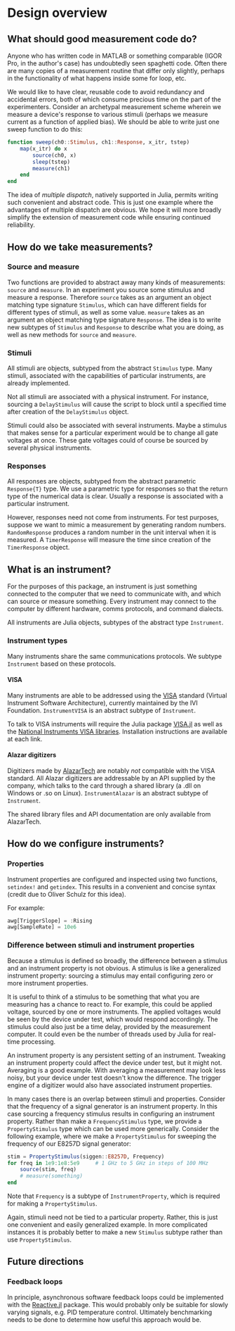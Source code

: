 # Design overview

## What should good measurement code do?

Anyone who has written code in MATLAB or something comparable (IGOR Pro, in the
author's case) has undoubtedly seen spaghetti code. Often there are many copies
of a measurement routine that differ only slightly, perhaps in the functionality
of what happens inside some for loop, etc.

We would like to have clear, reusable code to avoid redundancy and accidental
errors, both of which consume precious time on the part of the experimenters.
Consider an archetypal measurement scheme wherein we measure a device's response to
various stimuli (perhaps we measure current as a function of applied bias).
We should be able to write just one sweep function to do this:

```julia
function sweep(ch0::Stimulus, ch1::Response, x_itr, tstep)
	map(x_itr) do x
    	source(ch0, x)
		sleep(tstep)
		measure(ch1)
	end
end
```

The idea of *multiple dispatch*, natively supported in Julia, permits writing such
convenient and abstract code. This is just one example where the advantages of
multiple dispatch are obvious. We hope it will more broadly simplify the extension of
measurement code while ensuring continued reliability.

## How do we take measurements?

### Source and measure

Two functions are provided to abstract away many kinds of measurements: `source`
and `measure`. In an experiment you source some stimulus and measure a response.
Therefore `source` takes as an argument an object matching type signature
`Stimulus`, which can have different fields for different types of stimuli, as
well as some value. `measure` takes as an argument an object matching type
signature `Response`. The idea is to write new subtypes of `Stimulus` and `Response`
to describe what you are doing, as well as new methods for `source` and `measure`.

### Stimuli

All stimuli are objects, subtyped from the abstract `Stimulus` type.
Many stimuli, associated with the capabilities of particular instruments,
are already implemented.

Not all stimuli are associated with a physical instrument. For instance, sourcing a
`DelayStimulus` will cause the script to block until a specified time after
creation of the `DelayStimulus` object.

Stimuli could also be associated with several instruments. Maybe a stimulus that
makes sense for a particular experiment would be to change all gate voltages at once.
These gate voltages could of course be sourced by several physical instruments.

### Responses

All responses are objects, subtyped from the abstract parametric `Response{T}` type.
We use a parametric type for responses so that the return type of the numerical data
is clear. Usually a response is associated with a particular instrument.

However, responses need not come from instruments. For test purposes, suppose we want to
mimic a measurement by generating random numbers. `RandomResponse` produces a
random number in the unit interval when it is measured. A `TimerResponse` will
measure the time since creation of the `TimerResponse` object.

## What is an instrument?

For the purposes of this package, an instrument is just something connected to the
computer that we need to communicate with, and which can source or measure something.
Every instrument may connect to the computer by different hardware,
comms protocols, and command dialects.

All instruments are Julia objects, subtypes of the abstract type `Instrument`.

### Instrument types

Many instruments share the same communications protocols. We subtype `Instrument`
based on these protocols.

#### VISA

Many instruments are able to be addressed using the
[VISA](http://www.ivifoundation.org/docs/vpp432_2014-06-19.pdf) standard (Virtual
Instrument Software Architecture), currently maintained by the IVI Foundation.
`InstrumentVISA` is an abstract subtype of `Instrument`.

To talk to VISA instruments will require the Julia package [VISA.jl](http://www.github.com/ajkeller34/VISA.jl)
as well as the [National Instruments VISA libraries](https://www.ni.com/visa/).
Installation instructions are available at each link.

#### Alazar digitizers

Digitizers made by [AlazarTech](http://www.alazartech.com) are notably *not*
compatible with the VISA standard. All Alazar digitizers are addressable by an API
supplied by the company, which talks to the card through a shared library (a .dll on
Windows or .so on Linux). `InstrumentAlazar` is an abstract subtype of `Instrument`.

The shared library files and API documentation are only available from AlazarTech.

## How do we configure instruments?

### Properties

Instrument properties are configured and inspected using two functions,
`setindex!` and `getindex`. This results in a convenient and concise syntax (credit
due to Oliver Schulz for this idea).

For example:

```julia
awg[TriggerSlope] = :Rising
awg[SampleRate] = 10e6
```

### Difference between stimuli and instrument properties

Because a stimulus is defined so broadly, the difference between a stimulus
and an instrument property is not obvious. A stimulus is like a generalized
instrument property: sourcing a stimulus may entail configuring zero or more
instrument properties.

It is useful to think of a stimulus to be something that what you are measuring
has a chance to react to. For example, this could be applied voltage, sourced by
one or more instruments. The applied voltages would be seen by the device under test,
which would respond accordingly. The stimulus could also just be a time delay,
provided by the measurement computer. It could even be the number of threads used
by Julia for real-time processing.

An instrument property is any persistent setting of an instrument. Tweaking an
instrument property could affect the device under test, but it might not.
Averaging is a good example. With averaging a measurement may look less noisy,
but your device under test doesn't know the difference. The trigger engine of a
digitizer would also have associated instrument properties.

In many cases there is an overlap between stimuli and properties. Consider that
the frequency of a signal generator is an instrument property. In this case
sourcing a frequency stimulus results in configuring an instrument property.
Rather than make a `FrequencyStimulus` type, we provide a `PropertyStimulus` type
which can be used more generically. Consider the following example, where we make a
`PropertyStimulus` for sweeping the frequency of our E8257D signal generator:

```julia
stim = PropertyStimulus(siggen::E8257D, Frequency)
for freq in 1e9:1e8:5e9     # 1 GHz to 5 GHz in steps of 100 MHz
    source(stim, freq)
    # measure(something)
end
```

Note that `Frequency` is a subtype of `InstrumentProperty`, which is required for
making a `PropertyStimulus`.

Again, stimuli need not be tied to a particular property. Rather, this is just one
convenient and easily generalized example. In more complicated instances it is
probably better to make a new `Stimulus` subtype rather than use `PropertyStimulus`.

## Future directions

### Feedback loops

In principle, asynchronous software feedback loops could be implemented
with the [Reactive.jl](http://www.github.com/shashi/Reactive.jl) package. This
would probably only be suitable for slowly varying signals, e.g. PID temperature
control. Ultimately benchmarking needs to be done to determine how useful
this approach would be.
